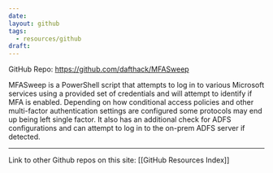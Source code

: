 ```yaml
---
date: 
layout: github
tags:
  - resources/github
draft:
---
```


GitHub Repo: https://github.com/dafthack/MFASweep

MFASweep is a PowerShell script that attempts to log in to various Microsoft services using a provided set of credentials and will attempt to identify if MFA is enabled. Depending on how conditional access policies and other multi-factor authentication settings are configured some protocols may end up being left single factor. It also has an additional check for ADFS configurations and can attempt to log in to the on-prem ADFS server if detected.

---
Link to other Github repos on this site: [[GitHub Resources Index]]